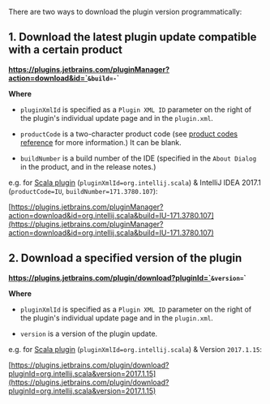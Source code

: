 [//]: # (title: Plugin Update Download API)

There are two ways to download the plugin version programmatically:

## 1. Download the latest plugin update compatible with a certain product

**https://plugins.jetbrains.com/pluginManager?action=download&id=`<pluginXmlId>`&build=`<productCode>`-`<buildNumber>`**

**Where**

* `pluginXmlId` is specified as a `Plugin XML ID` parameter on the right of the plugin's individual update page and in the `plugin.xml`.

* `productCode` is a two-character product code (see [product codes reference](product-codes.md) for more information.) It can be blank.

* `buildNumber` is a build number of the IDE (specified in the `About Dialog` in the product, and in the release notes.)

e.g. for [Scala plugin](https://plugins.jetbrains.com/plugin/1347-scala) (`pluginXmlId=org.intellij.scala`) & IntelliJ IDEA 2017.1 (`productCode=IU`, `buildNumber=171.3780.107`):

[https://plugins.jetbrains.com/pluginManager?action=download&id=org.intellij.scala&build=IU-171.3780.107](https://plugins.jetbrains.com/pluginManager?action=download&id=org.intellij.scala&build=IU-171.3780.107)

## 2. Download a specified version of the plugin

**https://plugins.jetbrains.com/plugin/download?pluginId=`<pluginXmlId>`&version=`<version>`**

**Where**

* `pluginXmlId` is specified as a `Plugin XML ID` parameter on the right of the plugin's individual update page and in the `plugin.xml`.

* `version` is a version of the plugin update.

e.g. for [Scala plugin](https://plugins.jetbrains.com/plugin/1347-scala) (`pluginXmlId=org.intellij.scala`) & Version `2017.1.15`:

[https://plugins.jetbrains.com/plugin/download?pluginId=org.intellij.scala&version=2017.1.15](https://plugins.jetbrains.com/plugin/download?pluginId=org.intellij.scala&version=2017.1.15)
